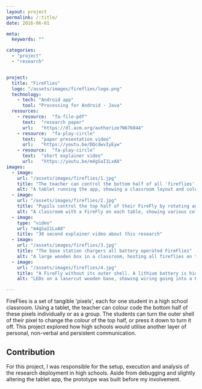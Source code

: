 ```yaml
---
layout: project
permalink: /:title/
date: 2016-06-01

meta:
  keywords: ""

categories:
  - "project"
  - "research"


project:
  title: "FireFlies"
  logo: "/assets/images/fireflies/logo.png"
  technology:
    - tech: "Android app"
      tool: "Processing for Android - Java"
  resources:
    - resource:  "fa-file-pdf"
      text:  "research paper"
      url:   "https://dl.acm.org/authorize?N676044"
    - resource:  "fa-play-circle"
      text:  "paper presentation video"
      url:   "https://youtu.be/DQcdwvIyEyw"
    - resource:  "fa-play-circle"
      text:  "short explainer video"
      url:   "https://youtu.be/m4gSaI1LxA8"
images:
  - image:
    url: "/assets/images/fireflies/1.jpg"
    title: "The teacher can control the bottom half of all 'fireflies' through the app"
    alt: "A tablet running the app, showing a classroom layout and colour controls, alongside four FireFlies"
  - image:
    url: "/assets/images/fireflies/2.jpg"
    title: "Pupils control the top half of their FireFly by rotating and pressing the outer shell"
    alt: "A classroom with a FireFly on each table, showing various colours on their top and bottom halves"
  - image:
    type: "video"
    url: "m4gSaI1LxA8"
    title: "30 second explainer video about this research"
  - image:
    url: "/assets/images/fireflies/3.jpg"
    title: "The base station chargers all battery operated FireFlies"
    alt: "A large wooden box in a classroom, hosting all fireflies on top"
  - image:
    url: "/assets/images/fireflies/4.jpg"
    title: "A FireFly without its outer shell. A lithium battery is hidden under the PCB"
    alt: "LEDs on a lasercut wooden base, showing wiring going into a PCB"

---
```

<p>
FireFlies is a set of tangible 'pixels', each for one student in a high school classroom. Using a tablet, the teacher can colour code the bottom half of these pixels individually or as a group. The students can turn the outer shell of their pixel to change the colour of the top half, or press it down to turn it off. This project explored how high schools would utilise another layer of personal, non-verbal and persistent communication.
</p>
<!--
<h2 class="h2">Technology</h2>
<p>
Each FireFly hosts a custom PCB, LEDs, a potentiometer switch and a rechargeable battery. The tablet app sends instructions over bluetooth to a hub embedded in the chargeing station, which is then forwarded to all FireFlies in a bluetooth mesh network. The app only controls the FireFlies' bottom half, whilst the potentiometer controls the top half - hence communication is one-directional.
</p>-->
<h2 class="h2">Contribution</h2>
For this project, I was responsible for the setup, execution and analysis of the research deployment in high schools. Aside from debugging and slightly altering the tablet app, the prototype was built before my involvement.
<p>

</p>
